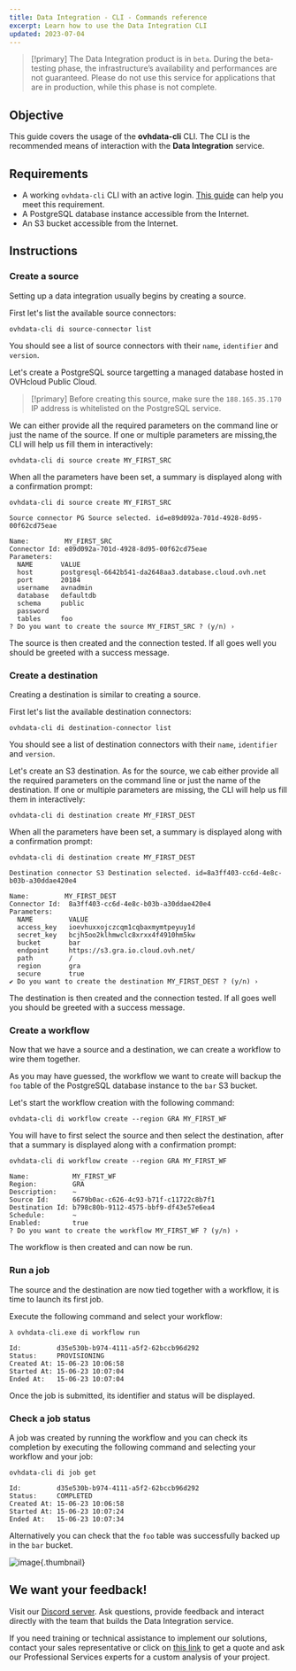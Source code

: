 ```yaml
---
title: Data Integration - CLI - Commands reference
excerpt: Learn how to use the Data Integration CLI
updated: 2023-07-04
---
```


> [!primary]
> The Data Integration product is in `beta`. During the beta-testing phase, the infrastructure’s availability and performances are not guaranteed. Please do not use this service for applications that are in production, while this phase is not complete.

## Objective

This guide covers the usage of the **ovhdata-cli** CLI. The CLI is the recommended means of interaction with the **Data Integration** service.

## Requirements

- A working `ovhdata-cli` CLI with an active login. [This guide](/pages/platform/data-integration/guide_01_cli_installation) can help you meet this requirement.
- A PostgreSQL database instance accessible from the Internet.
- An S3 bucket accessible from the Internet.

## Instructions

### Create a source

Setting up a data integration usually begins by creating a source.

First let's list the available source connectors:

``` {.console}
ovhdata-cli di source-connector list
```

You should see a list of source connectors with their `name`, `identifier` and `version`.

Let's create a PostgreSQL source targetting a managed database hosted in OVHcloud Public Cloud.

> [!primary]
> Before creating this source, make sure the `188.165.35.170` IP address is whitelisted on the PostgreSQL service.

We can either provide all the required parameters on the command line or just the name of the source. If one or multiple parameters are missing,the CLI will help us fill them in interactively:

``` {.console}
ovhdata-cli di source create MY_FIRST_SRC
```

When all the parameters have been set, a summary is displayed along with a confirmation prompt:

``` {.console}
ovhdata-cli di source create MY_FIRST_SRC

Source connector PG Source selected. id=e89d092a-701d-4928-8d95-00f62cd75eae

Name:         MY_FIRST_SRC
Connector Id: e89d092a-701d-4928-8d95-00f62cd75eae
Parameters:
  NAME       VALUE
  host       postgresql-6642b541-da2648aa3.database.cloud.ovh.net
  port       20184
  username   avnadmin
  database   defaultdb
  schema     public
  password   
  tables     foo
? Do you want to create the source MY_FIRST_SRC ? (y/n) ›
```

The source is then created and the connection tested. If all goes well you should be greeted with a success message.

### Create a destination

Creating a destination is similar to creating a source.

First let's list the available destination connectors:

``` {.console}
ovhdata-cli di destination-connector list
```

You should see a list of destination connectors with their `name`, `identifier` and `version`.

Let's create an S3 destination. As for the source, we cab either provide all the required parameters on the command line or just the name of the destination. If one or multiple parameters are missing, the CLI will help us fill them in interactively:

``` {.console}
ovhdata-cli di destination create MY_FIRST_DEST
```

When all the parameters have been set, a summary is displayed along with a confirmation prompt:

``` {.console}
ovhdata-cli di destination create MY_FIRST_DEST

Destination connector S3 Destination selected. id=8a3ff403-cc6d-4e8c-b03b-a30ddae420e4 

Name:         MY_FIRST_DEST
Connector Id:  8a3ff403-cc6d-4e8c-b03b-a30ddae420e4
Parameters:
  NAME         VALUE
  access_key   ioevhuxxojczcqm1cqbaxmymtpeyuy1d
  secret_key   bcjh5oo2klhmwclc8xrxx4f4910hm5kw
  bucket       bar
  endpoint     https://s3.gra.io.cloud.ovh.net/
  path         /
  region       gra
  secure       true
✔ Do you want to create the destination MY_FIRST_DEST ? (y/n) ›
```

The destination is then created and the connection tested. If all goes well you should be greeted with a success message.

### Create a workflow

Now that we have a source and a destination, we can create a workflow to wire them together.

As you may have guessed, the workflow we want to create will backup the `foo` table of the PostgreSQL database instance to the `bar` S3 bucket.

Let's start the workflow creation with the following command:

``` {.console}
ovhdata-cli di workflow create --region GRA MY_FIRST_WF
```

You will have to first select the source and then select the destination, after that a summary is displayed along with a confirmation prompt:

``` {.console}
ovhdata-cli di workflow create --region GRA MY_FIRST_WF

Name:           MY_FIRST_WF
Region:         GRA
Description:    ~
Source Id:      6679b0ac-c626-4c93-b71f-c11722c8b7f1
Destination Id: b798c80b-9112-4575-bbf9-df43e57e6ea4
Schedule:       ~
Enabled:        true
? Do you want to create the workflow MY_FIRST_WF ? (y/n) ›
```

The workflow is then created and can now be run.

### Run a job

The source and the destination are now tied together with a workflow, it is time to launch its first job.

Execute the following command and select your workflow:

``` {.console}
λ ovhdata-cli.exe di workflow run

Id:         d35e530b-b974-4111-a5f2-62bccb96d292
Status:     PROVISIONING
Created At: 15-06-23 10:06:58
Started At: 15-06-23 10:07:04
Ended At:   15-06-23 10:07:04
```

Once the job is submitted, its identifier and status will be displayed.

### Check a job status

A job was created by running the workflow and you can check its completion by executing the following command and selecting your workflow and your job:

``` {.console}
ovhdata-cli di job get

Id:         d35e530b-b974-4111-a5f2-62bccb96d292
Status:     COMPLETED
Created At: 15-06-23 10:06:58
Started At: 15-06-23 10:07:24
Ended At:   15-06-23 10:07:34
```

Alternatively you can check that the `foo` table was successfully backed up in the `bar` bucket.

![image](images/01_bar.png){.thumbnail}

## We want your feedback!

Visit our [Discord server](https://discord.gg/ovhcloud). Ask questions, provide feedback and interact directly with the team that builds the Data Integration service.

If you need training or technical assistance to implement our solutions, contact your sales representative or click on [this link](https://www.ovhcloud.com/en-ie/professional-services/) to get a quote and ask our Professional Services experts for a custom analysis of your project.
